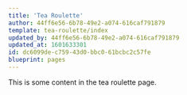 ```yaml
---
title: 'Tea Roulette'
author: 44ff6e56-6b78-49e2-a074-616caf791879
template: tea-roulette/index
updated_by: 44ff6e56-6b78-49e2-a074-616caf791879
updated_at: 1601633301
id: dc6099de-c759-43d0-bbc0-61bcbc2c57fe
blueprint: pages
---
```

This is some content in the tea roulette page.